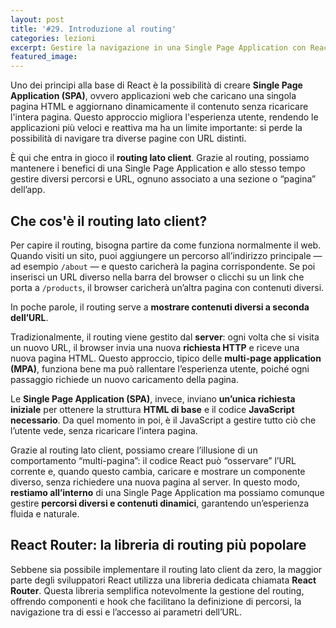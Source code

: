 ```yaml
---
layout: post
title: '#29. Introduzione al routing'
categories: lezioni
excerpt: Gestire la navigazione in una Single Page Application con React Router
featured_image:
---
```


Uno dei principi alla base di React è la possibilità di creare **Single Page Application (SPA)**, ovvero applicazioni web che caricano una singola pagina HTML e aggiornano dinamicamente il contenuto senza ricaricare l'intera pagina. Questo approccio migliora l'esperienza utente, rendendo le applicazioni più veloci e reattiva ma ha un limite importante: si perde la possibilità di navigare tra diverse pagine con URL distinti.

È qui che entra in gioco il **routing lato client**. Grazie al routing, possiamo mantenere i benefici di una Single Page Application e allo stesso tempo gestire diversi percorsi e URL, ognuno associato a una sezione o “pagina” dell’app.

## Che cos'è il routing lato client?

Per capire il routing, bisogna partire da come funziona normalmente il web.
Quando visiti un sito, puoi aggiungere un percorso all’indirizzo principale — ad esempio `/about` — e questo caricherà la pagina corrispondente. Se poi inserisci un URL diverso nella barra del browser o clicchi su un link che porta a `/products`, il browser caricherà un’altra pagina con contenuti diversi.

In poche parole, il routing serve a **mostrare contenuti diversi a seconda dell’URL**.

Tradizionalmente, il routing viene gestito dal **server**: ogni volta che si visita un nuovo URL, il browser invia una nuova **richiesta HTTP** e riceve una nuova pagina HTML. Questo approccio, tipico delle **multi-page application (MPA)**, funziona bene ma può rallentare l’esperienza utente, poiché ogni passaggio richiede un nuovo caricamento della pagina.

Le **Single Page Application (SPA)**, invece, inviano **un’unica richiesta iniziale** per ottenere la struttura **HTML di base** e il codice **JavaScript necessario**. Da quel momento in poi, è il JavaScript a gestire tutto ciò che l’utente vede, senza ricaricare l’intera pagina.

Grazie al routing lato client, possiamo creare l’illusione di un comportamento “multi-pagina”: il codice React può “osservare” l’URL corrente e, quando questo cambia, caricare e mostrare un componente diverso, senza richiedere una nuova pagina al server. In questo modo, **restiamo all’interno** di una Single Page Application ma possiamo comunque gestire **percorsi diversi e contenuti dinamici**, garantendo un’esperienza fluida e naturale.

## React Router: la libreria di routing più popolare

Sebbene sia possibile implementare il routing lato client da zero, la maggior parte degli sviluppatori React utilizza una libreria dedicata chiamata **React Router**. Questa libreria semplifica notevolmente la gestione del routing, offrendo componenti e hook che facilitano la definizione di percorsi, la navigazione tra di essi e l’accesso ai parametri dell’URL.
